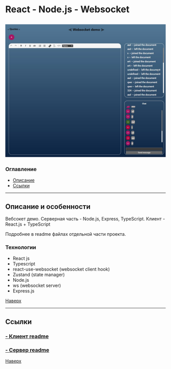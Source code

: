 # <a id="top" />React - Node.js - Websocket
![preview](README_static/preview.jpg)
---

### Оглавление

- [Описание](#description)
- [Ссылки](#references)

---

## <a id="description" />Описание и особенности
  Вебсокет демо. Серверная часть - Node.js, Express, TypeScript. Клиент - React.js + TypeScript


  Подробнее в readme файлах отдельной части проекта.
### Технологии

- React js
- Typescript
- react-use-websocket (websocket client hook)
- Zustand (state manager)
- Node.js
- ws (websocket server)
- Express.js

[Наверх](#top)

---

## <a id="references" />Ссылки

### [- Клиент readme](./client/README.md)


### [- Сервер readme](./server/README.md)


[Наверх](#top)
